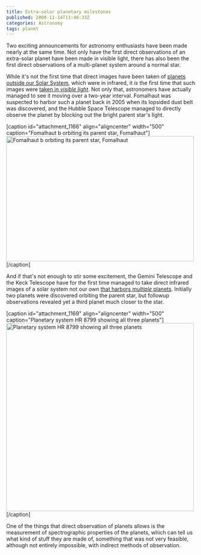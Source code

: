 ```yaml
---
title: Extra-solar planetary milestones
published: 2008-11-14T11:46:33Z
categories: Astronomy
tags: planet
---
```


Two exciting announcements for astronomy enthusiasts have been made nearly at the same time.  Not only have the first direct observations of an extra-solar planet have been made in visible light, there has also been the first direct observations of a multi-planet system around a normal star.

<!--more-->

While it's not the first time that direct images have been taken of <a href="http://blog.chungyc.org/2008/09/image-of-planet-around-sun-like-star/">planets outside our Solar System</a>, which were in infrared, it <em>is</em> the first time that such images were <a href="http://www.universetoday.com/2008/11/13/hubble-take-first-visible-light-image-of-extrasolar-planet/">taken in <em>visible light</em></a>.  Not only that, astronomers have actually managed to see it moving over a two-year interval.  Fomalhaut was suspected to harbor such a planet back in 2005 when its lopsided dust belt was discovered, and the Hubble Space Telescope managed to directly observe the planet by blocking out the bright parent star's light.

[caption id="attachment_1166" align="aligncenter" width="500" caption="Fomalhaut b orbiting its parent star, Fomalhaut"]<a href="http://www.spacetelescope.org/images/html/heic0821a.html"><img src="http://blog.chungyc.org/wp-content/uploads/2008/11/heic0821a.jpg" alt="Fomalhaut b orbiting its parent star, Fomalhaut" width="500" height="333" class="size-full wp-image-1166" /></a>[/caption]

And if that's not enough to stir some excitement, the Gemini Telescope and the Keck Telescope have for the first time managed to take direct infrared images of a solar system not our own <a href="http://www.universetoday.com/2008/11/13/first-image-of-another-multi-planet-solar-system/">that harbors <em>multiple</em> planets</a>.  Initially two planets were discovered orbiting the parent star, but followup observations revealed yet a third planet much closer to the star.

[caption id="attachment_1169" align="aligncenter" width="500" caption="Planetary system HR 8799 showing all three planets"]<a href="http://www.gemini.edu/node/11150"><img src="http://blog.chungyc.org/wp-content/uploads/2008/11/fig7full.png" alt="Planetary system HR 8799 showing all three planets" width="500" height="500" class="size-full wp-image-1169" /></a>[/caption]

One of the things that direct observation of planets allows is the measurement of spectrographic properties of the planets, which can tell us what kind of stuff they are made of, something that was not very feasible, although not entirely impossible, with indirect methods of observation.

